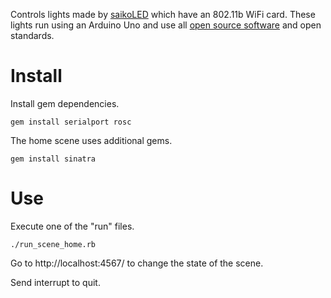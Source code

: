 Controls lights made by [saikoLED](http://saikoled.com/) which have an 802.11b WiFi card. These
lights run using an Arduino Uno and use all [open source
software](http://github.com/saikoLED/saiko5) and open standards.

# Install

Install gem dependencies.

`gem install serialport rosc`

The home scene uses additional gems.

`gem install sinatra`

# Use

Execute one of the "run" files.

`./run_scene_home.rb`

Go to http://localhost:4567/ to change the state of the scene.

Send interrupt to quit.
